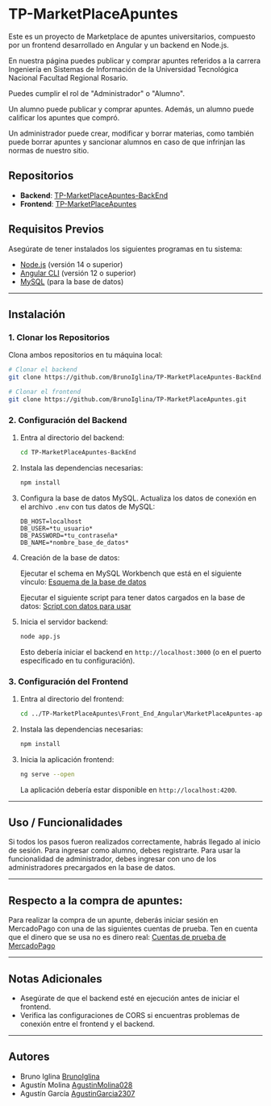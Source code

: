 # TP-MarketPlaceApuntes

Este es un proyecto de Marketplace de apuntes universitarios, compuesto por un frontend desarrollado en Angular y un backend en Node.js.

En nuestra página puedes publicar y comprar apuntes referidos a la carrera Ingeniería en Sistemas de Información de la Universidad Tecnológica Nacional Facultad Regional Rosario.

Puedes cumplir el rol de "Administrador" o "Alumno".

Un alumno puede publicar y comprar apuntes. Además, un alumno puede calificar los apuntes que compró.

Un administrador puede crear, modificar y borrar materias, como también puede borrar apuntes y sancionar alumnos en caso de que infrinjan las normas de nuestro sitio.

## Repositorios

- **Backend**: [TP-MarketPlaceApuntes-BackEnd](https://github.com/BrunoIglina/TP-MarketPlaceApuntes-BackEnd.git)
- **Frontend**: [TP-MarketPlaceApuntes](https://github.com/BrunoIglina/TP-MarketPlaceApuntes.git)

## Requisitos Previos

Asegúrate de tener instalados los siguientes programas en tu sistema:

- [Node.js](https://nodejs.org/) (versión 14 o superior)
- [Angular CLI](https://angular.io/cli) (versión 12 o superior)
- [MySQL](https://www.mysql.com/) (para la base de datos)

---

## Instalación

### 1. Clonar los Repositorios

Clona ambos repositorios en tu máquina local:

```bash
# Clonar el backend
git clone https://github.com/BrunoIglina/TP-MarketPlaceApuntes-BackEnd.git

# Clonar el frontend
git clone https://github.com/BrunoIglina/TP-MarketPlaceApuntes.git
```

### 2. Configuración del Backend

1. Entra al directorio del backend:

   ```bash
   cd TP-MarketPlaceApuntes-BackEnd
   ```

2. Instala las dependencias necesarias:

   ```bash
   npm install
   ```

3. Configura la base de datos MySQL. Actualiza los datos de conexión en el archivo `.env` con tus datos de MySQL:

   ```env
   DB_HOST=localhost
   DB_USER=*tu_usuario*
   DB_PASSWORD=*tu_contraseña*
   DB_NAME=*nombre_base_de_datos*
   ```

4. Creación de la base de datos:

      Ejecutar el schema en MySQL Workbench que está en el siguiente vínculo:
      [Esquema de la base de datos](https://github.com/BrunoIglina/TP-MarketPlaceApuntes-BackEnd/blob/main/BaseDeDatosSQL_WorkBench/marketplace_apuntes_schema.sql)

      Ejecutar el siguiente script para tener datos cargados en la base de datos:
      [Script con datos para usar](https://github.com/BrunoIglina/TP-MarketPlaceApuntes-BackEnd/blob/main/BaseDeDatosSQL_WorkBench/DatosEjemploMarketPlaceApuntes.sql)
   
6. Inicia el servidor backend:

   ```bash
   node app.js
   ```

   Esto debería iniciar el backend en `http://localhost:3000` (o en el puerto especificado en tu configuración).

### 3. Configuración del Frontend

1. Entra al directorio del frontend:

   ```bash
   cd ../TP-MarketPlaceApuntes\Front_End_Angular\MarketPlaceApuntes-app
   ```

2. Instala las dependencias necesarias:

   ```bash
   npm install
   ```

3. Inicia la aplicación frontend:

   ```bash
   ng serve --open
   ```

   La aplicación debería estar disponible en `http://localhost:4200`.

---

## Uso / Funcionalidades

Si todos los pasos fueron realizados correctamente, habrás llegado al inicio de sesión. 
Para ingresar como alumno, debes registrarte. 
Para usar la funcionalidad de administrador, debes ingresar con uno de los administradores precargados en la base de datos.

---

## Respecto a la compra de apuntes:

Para realizar la compra de un apunte, deberás iniciar sesión en MercadoPago con una de las siguientes cuentas de prueba. Ten en cuenta que el dinero que se usa no es dinero real:
[Cuentas de prueba de MercadoPago](https://docs.google.com/document/d/1csWDhjC5ck2ivICSAuDUtiZ3Rnd3NNMV-t7VIfY680Y/edit?tab=t.0)

---

## Notas Adicionales

- Asegúrate de que el backend esté en ejecución antes de iniciar el frontend.
- Verifica las configuraciones de CORS si encuentras problemas de conexión entre el frontend y el backend.

---

## Autores

- Bruno Iglina [BrunoIglina](https://github.com/BrunoIglina)
- Agustín Molina [AgustinMolina028](https://github.com/AgustinMolina028)
- Agustín García [AgustinGarcia2307](https://github.com/AgustinGarcia2307)
